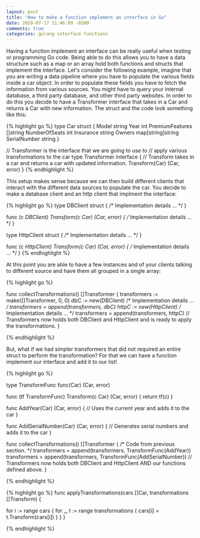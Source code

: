 ```yaml
---
layout: post
title: "How to make a function implement an interface in Go"
date: 2020-07-17 11:46:09 -0500
comments: true
categories: golang interface functions
---
```


Having a function implement an interface can be really useful when testing or programming Go code. Being able to do this allows you to have a data structure such as a map or an array hold both functions and structs that implement the interface. Let's consider the following example, imagine that you are writing a data pipeline where you have to populate the various fields inside a car object. In order to populate these fields you have to fetch the information from various sources. You might have to query your internal database, a third party database, and other third party websites. In order to do this you decide to have a Transformer interface that takes in a Car and returns a Car with new information. The struct and the code look something like this:

{% highlight go %}
type Car struct {
	Model string
	Year int
	PremiumFeatures []string
	NumberOfSeats int
	Insurance string
	Owners map[string]string
  SerialNumber string
}

// Transformer is the interface that we are going to use to 
// apply various transformations to the car
type Transformer interface {
  // Transform takes in a car and returns a car with updated information.
	Transform(Car) (Car, error)
}
{% endhighlight %}

This setup makes sense because we can then build different clients that interact with the different data sources to populate the car. You decide to make a database client and an http client that implment the interface:

{% highlight go %}
type DBClient struct {
  /* Implementation details ... */
}

func (c *DBClient) Transform(c Car) (Car, error) {
  /* Implementation details ... */
}

type HttpClient struct {
  /* Implementation details ... */
}

func (c *HttpClient) Transform(c Car) (Car, error) {
  /* Implementation details ... */
}
{% endhighlight %}

At this point you are able to have a few instances and of your clients talking to different source and have them all grouped in a single array:

{% highlight go %}

func collectTransformations() []Transformer {
  transformers := make([]Transformer, 0, 0)
  dbC := new(DBClient)
  /* Implementation details ... */
  transformers = append(transformers, dbC)
  httpC := new(HttpClient)
  /* Implementation details ... */
  transformers = append(transformers, httpC)
  // Transformers now holds both DBClient and HttpClient and is ready to apply the transformations.
}


{% endhighlight %}

But, what if we had simpler transformers that did not required an entire struct to perform the transformation? For that we can have a function implement our interface and add it to our list!

{% highlight go %}

type TransformFunc func(Car) (Car, error)

func (tf TransformFunc) Transform(c Car) (Car, error) {
  return tf(c)
}

func AddYear(Car) (Car, error) {
  // Uses the current year and adds it to the car
}

func AddSerialNumber(Car) (Car, error) {
  // Generates serial numbers and adds it to the car
}


func collectTransformations() []Transformer {
  /* Code from previous section. */
  transformers = append(transformers, TransformFunc(AddYear))
  transformers = append(transformers, TransformFunc(AddSerialNumber))
  // Transformers now holds both DBClient and HttpClient AND our functions defined above.
}

{% endhighlight %}

{% highlight go %}
func applyTransformations(cars []Car, transformations []Transform) { 
  
  for i := range cars {
    for _, t := range transformations {
      cars[i] = t.Transform(cars[i])
    }
  }
}
  
{% endhighlight %}
